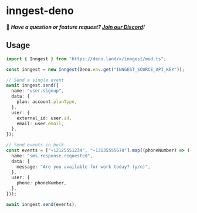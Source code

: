 # inngest-deno

👋 _**Have a question or feature request?
[Join our Discord](https://www.inngest.com/discord)!**_

## Usage

```ts
import { Inngest } from "https://deno.land/x/inngest/mod.ts";

const inngest = new Inngest(Deno.env.get("INNGEST_SOURCE_API_KEY"));

// Send a single event
await inngest.send({
  name: "user.signup",
  data: {
    plan: account.planType,
  },
  user: {
    external_id: user.id,
    email: user.email,
  },
});

// Send events in bulk
const events = ["+12125551234", "+13135555678"].map((phoneNumber) => ({
  name: "sms.response.requested",
  data: {
    message: "Are you available for work today? (y/n)",
  },
  user: {
    phone: phoneNumber,
  },
}));

await inngest.send(events);
```
